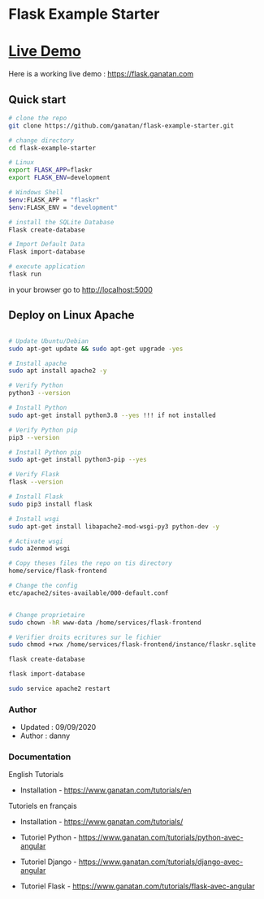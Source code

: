 # Flask Example Starter

# [Live Demo](#live-demo)
Here is a working live demo :  https://flask.ganatan.com


## Quick start

```bash
# clone the repo
git clone https://github.com/ganatan/flask-example-starter.git

# change directory
cd flask-example-starter

# Linux
export FLASK_APP=flaskr
export FLASK_ENV=development

# Windows Shell
$env:FLASK_APP = "flaskr"
$env:FLASK_ENV = "development"

# install the SQLite Database
Flask create-database

# Import Default Data
Flask import-database

# execute application
flask run

```
in your browser go to [http://localhost:5000](http://localhost:5000) 

## Deploy on Linux Apache

```bash

# Update Ubuntu/Debian
sudo apt-get update && sudo apt-get upgrade -yes

# Install apache
sudo apt install apache2 -y

# Verify Python
python3 --version

# Install Python
sudo apt-get install python3.8 --yes !!! if not installed

# Verify Python pip
pip3 --version

# Install Python pip
sudo apt-get install python3-pip --yes

# Verify Flask
flask --version

# Install Flask
sudo pip3 install flask

# Install wsgi
sudo apt-get install libapache2-mod-wsgi-py3 python-dev -y

# Activate wsgi
sudo a2enmod wsgi

# Copy theses files the repo on tis directory
home/service/flask-frontend

# Change the config
etc/apache2/sites-available/000-default.conf


# Change proprietaire
sudo chown -hR www-data /home/services/flask-frontend

# Verifier droits ecritures sur le fichier
sudo chmod +rwx /home/services/flask-frontend/instance/flaskr.sqlite

flask create-database

flask import-database

sudo service apache2 restart

```


### Author
* Updated : 09/09/2020
* Author  : danny

### Documentation

English Tutorials
- Installation - https://www.ganatan.com/tutorials/en

Tutoriels en français
- Installation - https://www.ganatan.com/tutorials/

- Tutoriel Python - https://www.ganatan.com/tutorials/python-avec-angular
- Tutoriel Django - https://www.ganatan.com/tutorials/django-avec-angular
- Tutoriel Flask - https://www.ganatan.com/tutorials/flask-avec-angular

